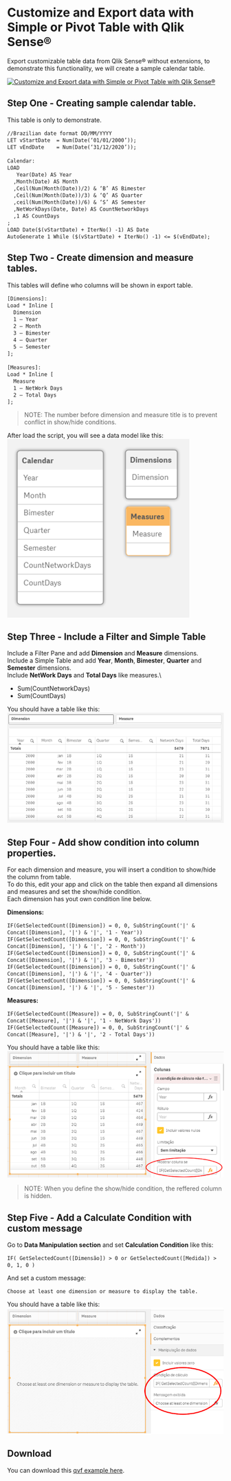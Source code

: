 # Customize and Export data with Simple or Pivot Table with Qlik Sense®
Export customizable table data from Qlik Sense® without extensions, to demonstrate this functionality, we will create a sample calendar table.

[![Customize and Export data with Simple or Pivot Table with Qlik Sense®](https://img.youtube.com/vi/HRmN1e0SXkE/0.jpg)](https://www.youtube.com/watch?v=HRmN1e0SXkE)

## Step One - Creating sample calendar table.
This table is only to demonstrate.

```
//Brazilian date format DD/MM/YYYY
LET vStartDate 	= Num(Date(‘01/01/2000’)); 
LET vEndDate 	= Num(Date(‘31/12/2020’));    

Calendar:
LOAD
   Year(Date) AS Year
  ,Month(Date) AS Month
  ,Ceil(Num(Month(Date))/2) & ‘B’ AS Bimester
  ,Ceil(Num(Month(Date))/3) & ‘Q’ AS Quarter
  ,ceil(Num(Month(Date))/6) & ‘S’ AS Semester
  ,NetWorkDays(Date, Date) AS CountNetworkDays
  ,1 AS CountDays
;
LOAD Date($(vStartDate) + IterNo() -1) AS Date
AutoGenerate 1 While ($(vStartDate) + IterNo() -1) <= $(vEndDate);
```

## Step Two - Create dimension and measure tables.
This tables will define who columns will be shown in export table.

```
[Dimensions]:
Load * Inline [
  Dimension
  1 – Year
  2 – Month
  3 – Bimester
  4 – Quarter
  5 – Semester
];

[Measures]:
Load * Inline [
  Measure
  1 – NetWork Days
  2 – Total Days
];
```
>NOTE: The number before dimension and measure title is to prevent conflict in show/hide conditions.

After load the script, you will see a data model like this:\
![Data Model](img/datamodel.PNG)

## Step Three - Include a Filter and Simple Table
Include a Filter Pane and add **Dimension** and **Measure** dimensions.\
Include a Simple Table and add **Year**, **Month**, **Bimester**, **Quarter** and **Semester** dimensions.\
Include **NetWork Days** and **Total Days** like measures.\
- Sum(CountNetworkDays)
- Sum(CountDays)

You should have a table like this:\
![Table 1](img/table_1.PNG)

## Step Four - Add show condition into column properties.
For each dimension and measure, you will insert a condition to show/hide the column from table.\
To do this, edit your app and click on the table then expand all dimensions and measures and set the show/hide condition.\
Each dimension has yout own condition line below.

**Dimensions:**
```
IF(GetSelectedCount([Dimension]) = 0, 0, SubStringCount('|' & Concat([Dimension], '|') & '|', '1 - Year'))
IF(GetSelectedCount([Dimension]) = 0, 0, SubStringCount('|' & Concat([Dimension], '|') & '|', '2 - Month'))
IF(GetSelectedCount([Dimension]) = 0, 0, SubStringCount('|' & Concat([Dimension], '|') & '|', '3 - Bimester'))
IF(GetSelectedCount([Dimension]) = 0, 0, SubStringCount('|' & Concat([Dimension], '|') & '|', '4 - Quarter'))
IF(GetSelectedCount([Dimension]) = 0, 0, SubStringCount('|' & Concat([Dimension], '|') & '|', '5 - Semester'))
```
**Measures:**
```
IF(GetSelectedCount([Measure]) = 0, 0, SubStringCount('|' & Concat([Measure], '|') & '|', '1 - NetWork Days'))
IF(GetSelectedCount([Measure]) = 0, 0, SubStringCount('|' & Concat([Measure], '|') & '|', '2 - Total Days'))
```

You should have a table like this:\
![Table 2](img/table_2.png)

>NOTE: When you define the show/hide condition, the reffered column is hidden.

## Step Five - Add a Calculate Condition with custom message
Go to **Data Manipulation section** and set **Calculation Condition** like this:
```
IF( GetSelectedCount([Dimensão]) > 0 or GetSelectedCount([Medida]) > 0, 1, 0 )
```
And set a custom message:
```
Choose at least one dimension or measure to display the table.
```
You should have a table like this:\
![Table 3](img/table_3.png)

## Download
You can download this [qvf example here](example/CustomReport.qvf).
